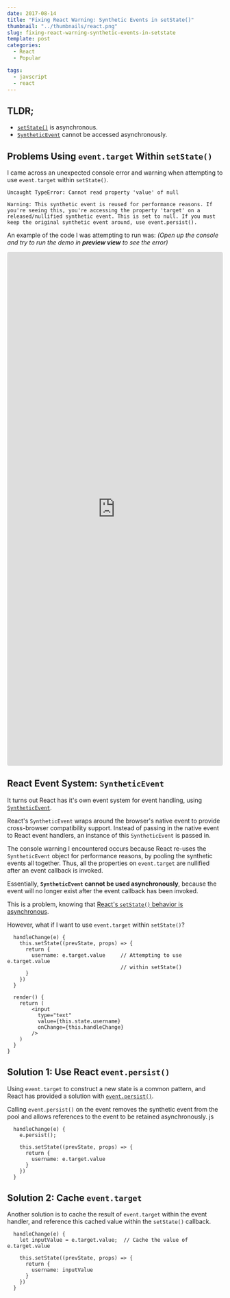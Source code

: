 ```yaml
---
date: 2017-08-14
title: "Fixing React Warning: Synthetic Events in setState()"
thumbnail: "../thumbnails/react.png"
slug: fixing-react-warning-synthetic-events-in-setstate
template: post
categories:
  - React
  - Popular

tags:
  - javscript
  - react
---
```


## TLDR;

- [`setState()`](https://facebook.github.io/react/docs/react-component.html#setstate) is asynchronous.
- [`SyntheticEvent`](https://facebook.github.io/react/docs/events.html) cannot be accessed asynchronously.

## Problems Using `event.target` Within `setState()`

I came across an unexpected console error and warning when attempting to use `event.target` within `setState()`.

```terminal
Uncaught TypeError: Cannot read property 'value' of null
```

```terminal
Warning: This synthetic event is reused for performance reasons. If you're seeing this, you're accessing the property 'target' on a released/nullified synthetic event. This is set to null. If you must keep the original synthetic event around, use event.persist().
```

An example of the code I was attempting to run was:
_(Open up the console and try to run the demo in **preview view** to see the error)_

<iframe src="https://codesandbox.io/embed/KYP4KQzl?view=editor" style="width:100%; height:1200px; border:0; border-radius: 4px; overflow:hidden;" sandbox="allow-modals allow-forms allow-popups allow-scripts allow-same-origin"></iframe>

## React Event System: `SyntheticEvent`

It turns out React has it's own event system for event handling, using [`SyntheticEvent`](https://facebook.github.io/react/docs/events.html).

React's `SyntheticEvent` wraps around the browser's native event to provide cross-browser compatibility support. Instead of passing in the native event to React event handlers, an instance of this `SyntheticEvent` is passed in.

The console warning I encountered occurs because React re-uses the `SyntheticEvent` object for performance reasons, by pooling the synthetic events all together. Thus, all the properties on `event.target` are nullified after an event callback is invoked.

Essentially, **`SyntheticEvent` cannot be used asynchronously**, because the event will no longer exist after the event callback has been invoked.

This is a problem, knowing that [React's `setState()` behavior is asynchronous](http://www.duncanleung.com/avoiding-react-setstate-pitfalls/).

However, what if I want to use `event.target` within `setState()`?

```js{4-5}
  handleChange(e) {
    this.setState((prevState, props) => {
      return {
        username: e.target.value     // Attempting to use e.target.value
                                     // within setState()
      }
    })
  }

  render() {
    return (
        <input
          type="text"
          value={this.state.username}
          onChange={this.handleChange}
        />
    )
  }
}
```

## Solution 1: Use React `event.persist()`

Using `event.target` to construct a new state is a common pattern, and React has provided a solution with [`event.persist()`](https://facebook.github.io/react/docs/events.html#event-pooling).

Calling `event.persist()` on the event removes the synthetic event from the pool and allows references to the event to be retained asynchronously.
js

```js{2}
  handleChange(e) {
    e.persist();

    this.setState((prevState, props) => {
      return {
        username: e.target.value
      }
    })
  }
```

## Solution 2: Cache `event.target`

Another solution is to cache the result of `event.target` within the event handler, and reference this cached value within the `setState()` callback.

```js{2}
  handleChange(e) {
    let inputValue = e.target.value;  // Cache the value of e.target.value

    this.setState((prevState, props) => {
      return {
        username: inputValue
      }
    })
  }
```

